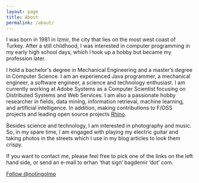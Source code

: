 ```yaml
---
layout: page
title: About
permalink: /about/
---
```


I was born in 1981 in Izmir, the city that lies on the most west coast of Turkey. After a still childhood, I was interested in computer programming in my early high school days, which I took up a hobby but became my profession later.

I hold a bachelor's degree in Mechanical Engineering and a master’s degree in Computer Science. I am an experienced Java programmer, a mechanical engineer, a software engineer, a science and technology enthusiast. I am currently working at Adobe Systems as a Computer Scientist focusing on Distributed Systems and Web Services. I am also a passionate hobby researcher in fields, data mining, information retrieval, machine learning, and artificial intelligence. In addition, making contributions to F/OSS projects and leading open source projects [Rhino](https://ryos.io).

Besides science and technology, I am interested in photography and music. So, in my spare time, I am engaged with playing my electric guitar and taking photos in the streets which I use in my blog articles to look them crispy.

If you want to contact me, please feel free to pick one of the links on the left hand side, or send an e-mail to erhan ‘that sign‘ bagdemir ‘dot’ com.

<a href="https://twitter.com/notingolmo" class="twitter-follow-button" data-show-count="false">Follow @notingolmo</a><script async src="https://platform.twitter.com/widgets.js" charset="utf-8"></script>